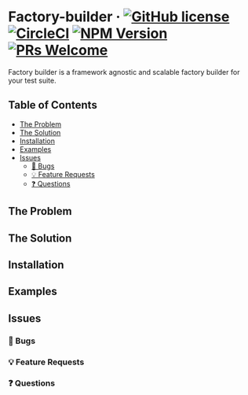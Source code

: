 # Factory-builder &middot; [![GitHub license](https://img.shields.io/badge/license-MIT-blue.svg)](https://github.com/stefanvermaas/factory-builder/blob/master/LICENSE) [![CircleCI](https://circleci.com/gh/stefanvermaas/factory-builder.svg?style=svg)](https://circleci.com/gh/stefanvermaas/factory-builder) [![NPM Version](https://badge.fury.io/js/factory-builder.svg)](https://badge.fury.io/js/factory-builder) [![PRs Welcome](https://img.shields.io/badge/PRs-welcome-brightgreen.svg?style=flat-square)](http://makeapullrequest.com)

Factory builder is a framework agnostic and scalable factory builder for your test suite.

## Table of Contents
- [The Problem]()
- [The Solution]()
- [Installation]()
- [Examples]()
- [Issues]()
  - [🐛 Bugs]()
  - [💡 Feature Requests]()
  - [❓ Questions]()

## The Problem

## The Solution

## Installation

## Examples

## Issues

### 🐛 Bugs

### 💡 Feature Requests

### ❓ Questions
